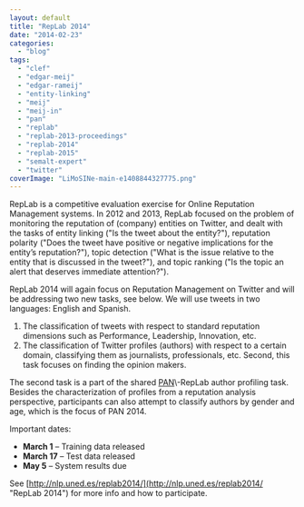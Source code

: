 ```yaml
---
layout: default
title: "RepLab 2014"
date: "2014-02-23"
categories:
  - "blog"
tags:
  - "clef"
  - "edgar-meij"
  - "edgar-rameij"
  - "entity-linking"
  - "meij"
  - "meij-in"
  - "pan"
  - "replab"
  - "replab-2013-proceedings"
  - "replab-2014"
  - "replab-2015"
  - "semalt-expert"
  - "twitter"
coverImage: "LiMoSINe-main-e1408844327775.png"
---
```


RepLab is a competitive evaluation exercise for Online Reputation Management systems. In 2012 and 2013, RepLab focused on the problem of monitoring the reputation of (company) entities on Twitter, and dealt with the tasks of entity linking ("Is the tweet about the entity?"), reputation polarity ("Does the tweet have positive or negative implications for the entity’s reputation?"), topic detection ("What is the issue relative to the entity that is discussed in the tweet?"), and topic ranking ("Is the topic an alert that deserves immediate attention?").

RepLab 2014 will again focus on Reputation Management on Twitter and will be addressing two new tasks, see below. We will use tweets in two languages: English and Spanish.

1. The classification of tweets with respect to standard reputation dimensions such as Performance, Leadership, Innovation, etc.
2. The classification of Twitter profiles (authors) with respect to a certain domain, classifying them as journalists, professionals, etc. Second, this task focuses on finding the opinion makers.

The second task is a part of the shared [PAN](http://pan.webis.de/ "http://pan.webis.de/")\-RepLab author profiling task. Besides the characterization of profiles from a reputation analysis perspective, participants can also attempt to classify authors by gender and age, which is the focus of PAN 2014.

Important dates:

- **March 1** – Training data released
- **March 17** – Test data released
- **May 5** – System results due

See [http://nlp.uned.es/replab2014/](http://nlp.uned.es/replab2014/ "RepLab 2014") for more info and how to participate.
